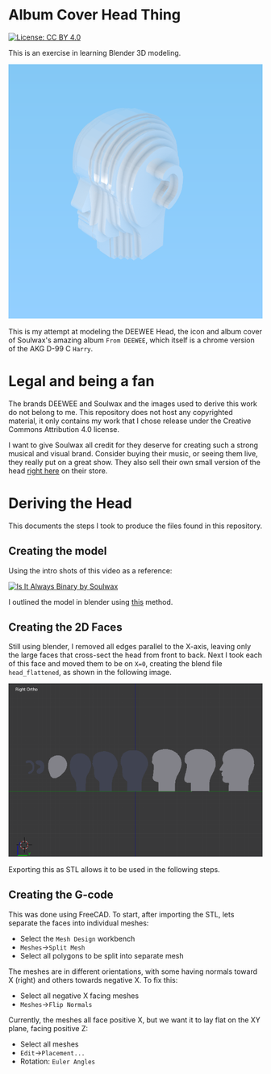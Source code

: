 # Album Cover Head Thing

[![License: CC BY 4.0](https://licensebuttons.net/l/by/4.0/80x15.png)](https://creativecommons.org/licenses/by/4.0/)

This is an exercise in learning Blender 3D modeling.

![A Render of the head](exports/render.png)

This is my attempt at modeling the DEEWEE Head,
the icon and album cover of Soulwax's amazing album `From DEEWEE`,
which itself is a chrome version of the AKG D-99 C `Harry`.

# Legal and being a fan

The brands DEEWEE and Soulwax and the images used to derive this work do not belong to me.
This repository does not host any copyrighted material,
it only contains my work that I chose release under the Creative Commons Attribution 4.0 license.

I want to give Soulwax all credit for they deserve for creating such a strong musical and visual brand.
Consider buying their music, or seeing them live, they really put on a great show.
They also sell their own small version of the head
[right here](https://store.soulwax.com/products/deewee-chrome-head-keyring) on their store.

# Deriving the Head

This documents the steps I took to produce the files found in this repository.

## Creating the model

Using the intro shots of this video as a reference:

[![Is It Always Binary by Soulwax](https://img.youtube.com/vi/aLnzrkVbHgs/0.jpg)](https://www.youtube.com/watch?v=aLnzrkVbHgs)

I outlined the model in blender using [this](https://en.wikibooks.org/wiki/Blender_3D:_Noob_to_Pro/Modeling_a_Wolf_from_Guide_Images) method.

## Creating the 2D Faces

Still using blender, I removed all edges parallel to the X-axis,
leaving only the large faces that cross-sect the head from front to back.
Next I took each of this face and moved them to be on `X=0`,
creating the blend file `head_flattened`, as shown in the following image.

![A Render of the head](documentation/head_flattened_blend.png)

Exporting this as STL allows it to be used in the following steps.

## Creating the G-code

This was done using FreeCAD. To start, after importing the STL, lets separate the faces into individual meshes:

-   Select the `Mesh Design` workbench
-   `Meshes`->`Split Mesh`
-   Select all polygons to be split into separate mesh

The meshes are in different orientations, with some having normals toward X (right) and others towards negative X. To fix this:

-   Select all negative X facing meshes
-   `Meshes`->`Flip Normals`

Currently, the meshes all face positive X, but we want it to lay flat on the XY plane, facing positive Z:

-   Select all meshes
-   `Edit`->`Placement...`
-   Rotation: `Euler Angles`
